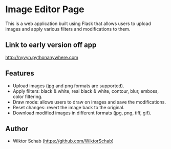 # Image Editor Page

This is a web application built using Flask that allows users to upload images and apply various filters and modifications to them.

## Link to early version off app
http://nyyyn.pythonanywhere.com

## Features

- Upload images (jpg and png formats are supported).
- Apply filters: black & white, real black & white, contour, blur, emboss, color filtering.
- Draw mode: allows users to draw on images and save the modifications.
- Reset changes: revert the image back to the original.
- Download modified images in different formats (jpg, png, tiff, gif).

## Author
- Wiktor Schab (https://github.com/WiktorSchab)
